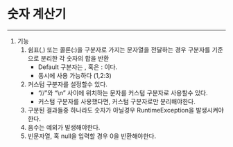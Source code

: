 # 숫자 계산기 

---

1. 기능 
   1. 쉼표(,) 또는 콜론(:)을 구분자로 가지는 문자열을 전달하는 경우 구분자를 기준으로 분리한 각 숫자의 합을 반환
      - Default 구분자는 , 혹은 : 이다. 
      - 동시에 사용 가능하다 (1,2:3)
   2. 커스텀 구분자를 설정할수 있다. 
      - “//”와 “\n” 사이에 위치하는 문자를 커스텀 구분자로 사용할수 있다. 
      - 커스텀 구분자를 사용했다면, 커스텀 구분자로만 분리해야한다.
   3. 구분된 결과들중 하나라도 숫자가 아닐경우 RuntimeException을 발생시켜야 한다. 
   4. 음수는 예외가 발생해야한다.
   5. 빈문자열, 혹 null을 입력할 경우 0을 반환해야한다.